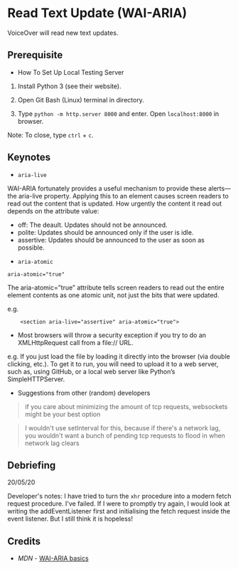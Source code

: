 # Read Text Update (WAI-ARIA)

VoiceOver will read new text updates.

## Prerequisite

* How To Set Up Local Testing Server

1. Install Python 3 (see their website).

2. Open Git Bash (Linux) terminal in directory.

3. Type `python -m http.server 8000` and enter. Open `localhost:8000` in browser.

Note: To close, type `ctrl` + `c`.

## Keynotes

* `aria-live`

WAI-ARIA fortunately provides a useful mechanism to provide these alerts—the aria-live property. Applying this to an element causes screen readers to read out the content that is updated. How urgently the content it read out depends on the attribute value:

- off: The deault. Updates should not be announced.
- polite: Updates should be announced only if the user is idle.
- assertive: Updates should be announced to the user as soon as possible.

* `aria-atomic`

`aria-atomic="true"`

The aria-atomic=”true” attribute tells screen readers to read out the entire element contents as one atomic unit, not just the bits that were updated.

e.g.

        <section aria-live="assertive" aria-atomic="true">

* Most browsers will throw a security exception if you try to do an XMLHttpRequest call from a file:// URL.

e.g. If you just load the file by loading it directly into the browser (via double clicking, etc.). To get it to run, you will need to upload it to a web server, such as, using GitHub, or a local web server like Python’s SimpleHTTPServer.

* Suggestions from other (random) developers

> if you care about minimizing the amount of tcp requests, websockets might be your best option

> I wouldn't use setInterval for this, because if there's a network lag, you wouldn't want a bunch of pending tcp requests to flood in when network lag clears

## Debriefing

20/05/20

Developer's notes: I have tried to turn the `xhr` procedure into a modern fetch request procedure. I've failed. If I were to promptly try again, I would look at writing the addEventListener first and initialising the fetch request inside the event listener. But I still think it is hopeless!

## Credits

- _MDN_ - [WAI-ARIA basics](https://developer.mozilla.org/en-US/docs/Learn/Accessibility/WAI-ARIA_basics)
